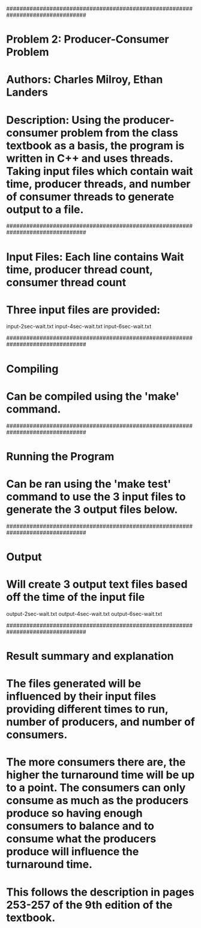 ################################################################################
#   Problem 2: Producer-Consumer Problem
#   Authors: Charles Milroy, Ethan Landers

#   Description: Using the producer-consumer problem from the class textbook as a basis, the program is written in C++ and uses threads. Taking input files which contain wait time, producer threads, and number of consumer threads to generate output to a file. 

################################################################################
#   Input Files: Each line contains Wait time, producer thread count, consumer thread count

#   Three input files are provided:
input-2sec-wait.txt
input-4sec-wait.txt
input-6sec-wait.txt

################################################################################
#   Compiling

#   Can be compiled using the 'make' command.

################################################################################
#   Running the Program

#   Can be ran using the 'make test' command to use the 3 input files to generate the 3 output files below. 

################################################################################
#   Output

#   Will create 3 output text files based off the time of the input file
output-2sec-wait.txt
output-4sec-wait.txt
output-6sec-wait.txt

################################################################################
#   Result summary and explanation

#   The files generated will be influenced by their input files providing different times to run, number of producers, and number of consumers.
#   The more consumers there are, the higher the turnaround time will be up to a point. The consumers can only consume as much as the producers produce so having enough consumers to balance and to consume what the producers produce will influence the turnaround time. 

#   This follows the description in pages 253-257 of the 9th edition of the textbook.